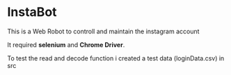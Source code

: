 # InstaBot

This is a Web Robot to controll and maintain the instagram account

It required **selenium** and **Chrome Driver**.

To test the read and decode function i created a test data (loginData.csv) in src

